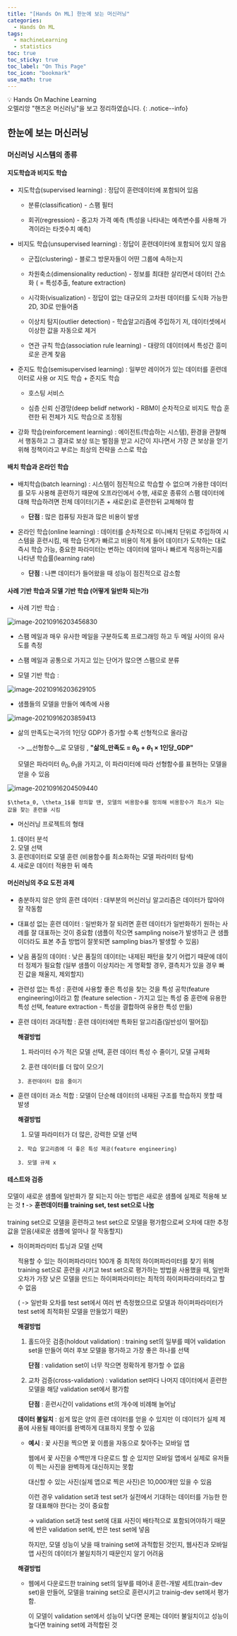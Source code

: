 ```yaml
---
title: "[Hands On ML] 한눈에 보는 머신러닝"
categories:
  - Hands On ML
tags:
  - machineLearning
  - statistics
toc: true
toc_sticky: true
toc_label: "On This Page"
toc_icon: "bookmark"
use_math: true
---
```



💡 Hands On Machine Learning <br>
오렐리앙 "핸즈온 머신러닝"을 보고 정리하였습니다.
{: .notice--info}

## 한눈에 보는 머신러닝

### 머신러닝 시스템의 종류

#### 지도학습과 비지도 학습

* 지도학습(supervised learning) : 정답이 훈련데이터에 포함되어 있음

  * 분류(classification) - 스팸 필터

  * 회귀(regression) - 중고차 가격 예측 (특성을 나타내는 예측변수를 사용해 가격이라는 타겟수치 예측)

    

* 비지도 학습(unsupervised learning) : 정답이 훈련데이터에 포함되어 있지 않음
  
  * 군집(clustering) - 블로그 방문자들이 어떤 그룹에 속하는지 

  *	차원축소(dimensionality reduction) - 정보를 최대한 살리면서 데이터 간소화 ( = 특성추출, feature extraction)

  * 시각화(visualization) - 정답이 없는 대규모의 고차원 데이터를 도식화 가능한 2D, 3D로 만들어줌

  * 이상치 탐지(outlier detection) - 학습알고리즘에 주입하기 저, 데이터셋에서 이상한 값을 자동으로 제거 

  * 연관 규칙 학습(association rule learning) - 대량의 데이터에서 특성간 흥미로운 관계 찾음



* 준지도 학습(semisupervised learning) : 일부만 레이어가 있는 데이터를 훈련데이터로 사용 or 지도 학습 + 준지도 학습

  * 호스팅 서비스 

  * 심층 신뢰 신경망(deep belidf network) - RBM이 순차적으로 비지도 학습 훈련한 뒤 전체가 지도 학습으로 조정됨

    

* 강화 학습(reinforcement learning) : 에이전트(학습하는 시스템), 환경을 관찰해서 행동하고 그 결과로 보상 또는 벌점을 받고 시간이 지나면서 가장 큰 보상을 얻기 위해 정책이라고 부르는 최상의 전략을 스스로 학습
  
  
#### 배치 학습과 온라인 학습

* 배치학습(batch learning) : 시스템이 점진적으로 학습할 수 없으며 가용한 데이터를 모두 사용해 훈련하기 때문에 오프라인에서 수행, 새로운 종류의 스팸 데이터에 대해 학습하려면 전체 데이터(기존 + 새로운)로 훈련한뒤 교체해야 함

  * **단점** : 많은 컴퓨팅 자원과 많은 비용이 발생

  

* 온라인 학습(online learning) : 데이터를 순차적으로 미니배치 단위로 주입하여 시스템을 훈련시킴, 매 학습 단계가 빠르고 비용이 적게 들어 데이터가 도착하는 대로 즉시 학습 가능, 중요한 파라미터는 변하는 데이터에 얼마나 빠르게 적응하는지를 나타낸 학습률(learning rate)

  * __단점__ : 나쁜 데이터가 들어왔을 때 성능이 점진적으로 감소함 


#### 사례 기반 학습과 모델 기반 학습 (어떻게 일반화 되는가)

* 사례 기반 학습 : 

![image-20210916203456830](https://user-images.githubusercontent.com/86525868/169726184-01b4120c-7d51-4b0e-852f-6ecbd5d70f26.png)


  * 스팸 메일과 매우 유사한 메일을 구분하도록 프로그래밍 하고 두 메일 사이의 유사도를 측정

  * 스팸 메일과 공통으로 가지고 있는 단어가 많으면 스팸으로 분류 

* 모델 기반 학습 : 

![image-20210916203629105](https://user-images.githubusercontent.com/86525868/169726780-12da10c9-0600-4002-8f8e-0e70cc6cba97.png)


  * 샘플들의 모델을 만들어 예측에 사용

![image-20210916203859413](https://user-images.githubusercontent.com/86525868/169726811-1b72db8d-16ee-4ab6-9ef4-3e9915f70f25.png)

  
  * 삶의 만족도는국가의 1인당 GDP가 증가할 수록 선형적으로 올라감 

    -> __선형함수__로 모델링 , __"삶의\_만족도 = $\theta_0+\theta_1~\times$ 1인당\_GDP"__ 

    모델은 파라미터 $\theta_0, \theta_1$을 가지고, 이 파라미터에 따라 선형함수를 표현하는 모델을 얻을 수 있음 
    
![image-20210916204509440](https://user-images.githubusercontent.com/86525868/169726830-1c81b078-fa0c-4e8e-822e-8ad144cbbf72.png)


    $\theta_0, \theta_1$를 정의할 땐, 모델의 비용함수를 정의해 비용함수가 최소가 되는 값을 찾는 훈련을 시킴
    
    
* 머신러닝 프로젝트의 형태

1. 데이터 분석
2. 모델 선택
3. 훈련데이터로 모델 훈련 (비용함수를 최소화하는 모델 파라미터 탐색)
4. 새로운 데이터 적용한 뒤 예측

#### 머신러닝의 주요 도전 과제

* 충분하지 않은 양의 훈련 데이터 : 대부분의 머신러닝 알고리즘은 데이터가 많아야 잘 작동함

* 대표성 없는 훈련 데이터 : 일반화가 잘 되려면 훈련 데이터가 일반화하기 원하는 사례를 잘 대표하는 것이 중요함 (샘플이 작으면 sampling noise가 발생하고 큰 샘플이더라도 표본 추출 방법이 잘못되면 sampling bias가 발생할 수 있음)

* 낮음 품질의 데이터 : 낮은 품질의 데이터는 내제된 패턴을 찾기 어렵기 때문에 데이터 정제가 필요함 (일부 샘플이 이상치라는 게 명확할 경우, 결측치가 있을 경우 빠진 값을 채울지, 제외할지)

* 관련성 없는 특성 : 훈련에 사용할 좋은 특성을 찾는 것을 특성 공학(feature engineering)이라고 함 (feature selection - 가지고 있는 특성 중 훈련에 유용한 특성 선택, feature extraction - 특성을 결합하여 유용한 특성 만듦)

* 훈련 데이터 과대적합 : 훈련 데이터에만 특화된 알고리즘(일반성이 떨어짐)

  __해결방법__ 
  
    1. 파라미터 수가 적은 모델 선택, 훈련 데이터 특성 수 줄이기, 모델 규제화 

    2. 훈련 데이터를 더 많이 모으기

	  3. 훈련데이터 잡음 줄이기 

* 훈련 데이터 과소 적합 : 모델이 단순해 데이터의 내재된 구조를 학습하지 못할 때 발생

  __해결방법__ 
  
    1. 모델 파라미터가 더 많은, 강력한 모델 선택 

	  2. 학습 알고리즘에 더 좋은 특성 제공(feature engineering)

	  3. 모델 규제 x



#### 테스트와 검증

모델이 새로운 샘플에 일반화가 잘 되는지 아는 방법은 새로운 샘플에 실제로 적용해 보는 것 ❗ -> __훈련데이터를 training set, test set으로 나눔__

training set으로 모델을 훈련하고 test set으로 모델을 평가함으로써 오차에 대한 추정값을 얻음(새로운 샘플에 얼마나 잘 작동할지)

* 하이퍼파라미터 튜닝과 모델 선택 

  적용할 수 있는 하이퍼파라미터 100개 중 최적의 하이퍼파라미터를 찾기 위해 training set으로 훈련을 시키고 test set으로 평가하는 방법을 사용했을 때, 일반화 오차가 가장 낮은 모델을 만드는 하이퍼파라미터는 최적의 하이퍼파라미터라고 할 수 없음

  ( -> 일반화 오차를 test set에서 여러 번 측정했으므로 모델과 하이퍼파라미터가 test set에 최적화된 모델을 만들었기 때문)

  __해결방법__

  1. 홀드아웃 검증(holdout validation) : training set의 일부를 떼어 validation set을 만들어 여러 후보 모델을 평가하고 가장 좋은 하나를 선택 

     __단점__ : validation set이 너무 작으면 정확하게 평가할 수 없음 

  2. 교차 검증(cross-validation) : validation set마다 나머지 데이터에서 훈련한 모델을 해당 validation set에서 평가함 

     __단점__ : 훈련시간이 validations et의 개수에 비례해 늘어남 



  __데이터 불일치__ : 쉽게 많은 양의 훈련 데이터를 얻을 수 있지만 이 데이터가 실제 제품에 사용될 떼이터를 완벽하게 대표하지 못할 수 있음

    * __예시__ : 꽃 사진을 찍으면 꽃 이름을 자동으로 찾아주는 모바일 앱 

      웹에서 꽃 사진을 수백만개 다운로드 할 순 있지만 모바일 앱에서 실제로 유저들이 찍는 사진을 완벽하게 대신하지는 못함 

      대신할 수 있는 사진(실제 앱으로 찍은 사진)은 10,000개만 있을 수 있음 

      이런 경우 validation set과 test set가 실전에서 기대하는 데이터를 가능한 한 잘 대표해야 한다는 것이 중요함 

      -> validation set과 test set에 대표 사진이 배타적으로 포함되어야하기 때문에 반은 validation set에, 반은 test set에 넣음 

      하지만, 모델 성능이 낮을 때 training set에 과적합된 것인지, 웹사진과 모바일 앱 사진의 데이터가 불일치하기 때문인지 알기 어려움

  __해결방법__ 

   * 웹에서 다운로드한 training set의 일부를 떼어내 훈련-개발 세트(train-dev set)을 만들어, 모델을 training set으로 훈련시키고 trainig-dev set에서 평가함.

      이 모델이 validation set에서 성능이 낮다면 문제는 데이터 불일치이고 성능이 높다면 training set에 과적합된 것 
